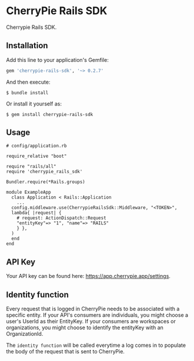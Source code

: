 # CherryPie Rails SDK

Cherrypie Rails SDK.

## Installation

Add this line to your application's Gemfile:

```ruby
gem 'cherrypie-rails-sdk', '~> 0.2.7'
```

And then execute:

    $ bundle install

Or install it yourself as:

    $ gem install cherrypie-rails-sdk

## Usage

```
# config/application.rb

require_relative "boot"

require "rails/all"
require 'cherrypie_rails_sdk'

Bundler.require(*Rails.groups)

module ExampleApp
  class Application < Rails::Application
    ...
  config.middleware.use(CherrypieRailsSdk::Middleware, "<TOKEN>",
  lambda{ |request| {
    # request: ActionDispatch::Request
    "entityKey"=> "1", "name"=> "RAILS"
    } },
  )
  end
end
```

## API Key
Your API key can be found here: https://app.cherrypie.app/settings.

## Identity function 
Every request that is logged in CherryPie needs to be associated with a specific entity. If your API's consumers are individuals, you might choose a user's UserId as their EntityKey. If your consumers are workspaces or organizations, you might choose to identify the entityKey with an OrganizationId.

The `identity function` will be called everytime a log comes in to populate the body of the request that is sent to CherryPie.


